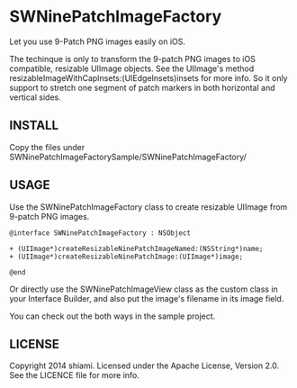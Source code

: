 SWNinePatchImageFactory
=======================
Let you use 9-Patch PNG images easily on iOS.

The techinque is only to transform the 9-patch PNG images to iOS compatible, resizable UIImage objects.
See the UIImage's method resizableImageWithCapInsets:(UIEdgeInsets)insets for more info.
So it only support to stretch one segment of patch markers in both horizontal and vertical sides.

## INSTALL
Copy the files under SWNinePatchImageFactorySample/SWNinePatchImageFactory/

## USAGE
Use the SWNinePatchImageFactory class to create resizable UIImage from 9-patch PNG images.

    @interface SWNinePatchImageFactory : NSObject

    + (UIImage*)createResizableNinePatchImageNamed:(NSString*)name;
    + (UIImage*)createResizableNinePatchImage:(UIImage*)image;
    
    @end

Or directly use the SWNinePatchImageView class as the custom class in your Interface Builder,
and also put the image's filename in its image field.

You can check out the both ways in the sample project.

## LICENSE
Copyright 2014 shiami.
Licensed under the Apache License, Version 2.0.
See the LICENCE file for more info.
